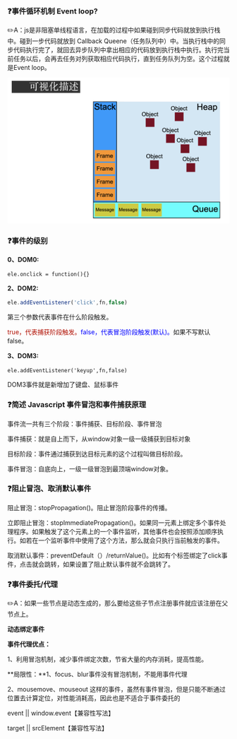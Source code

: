 ### :question:事件循环机制 Event loop?

:pencil2:A：js是非阻塞单线程语言，在加载的过程中如果碰到同步代码就放到执行栈中。碰到一步代码就放到 Callback Queene（任务队列中）中。当执行栈中的同步代码执行完了，就回去异步队列中拿出相应的代码放到执行栈中执行。执行完当前任务以后，会再去任务对列获取相应代码执行，直到任务队列为空。这个过程就是Event loop。

<img src="./src/imgs/event-loop.png" alt="image-20201127232835225" style="zoom:50%;" />

### :question:事件的级别

**0、DOM0:**

`ele.onclick = function(){}`

**2、DOM2:**

```javascript
ele.addEventListener('click',fn,false)
```

第三个参数代表事件在什么阶段触发。

<font color=bule>true，代表捕获阶段触发。</font><font color=blue>false，代表冒泡阶段触发(默认)。</font>如果不写默认false。

**3、DOM3:**

`ele.addEventListener('keyup',fn,false)`

DOM3事件就是新增加了键盘、鼠标事件

### :question:简述 Javascript 事件冒泡和事件捕获原理

事件流一共有三个阶段：事件捕获、目标阶段、事件冒泡

事件捕获：就是自上而下，从window对象一级一级捕获到目标对象

目标阶段：事件通过捕获到达目标元素的这个过程叫做目标阶段。

事件冒泡：自底向上，一级一级冒泡到最顶端window对象。



### :question:阻止冒泡、取消默认事件

阻止冒泡：stopPropagation()。阻止冒泡阶段事件的传播。

立即阻止冒泡：stopImmediatePropagation()。如果同一元素上绑定多个事件处理程序。如果触发了这个元素上的一个事件监听，其他事件也会按照添加顺序执行。如若在一个监听事件中使用了这个方法，那么就会只执行当前触发的事件。

取消默认事件：preventDefault（）/returnValue()。比如有个<a>标签绑定了click事件，点击就会跳转，如果设置了阻止默认事件就不会跳转了。

### :question:事件委托/代理

:pencil2:A：如果一些节点是动态生成的，那么要给这些子节点注册事件就应该注册在父节点上。

**动态绑定事件**

**事件代理优点：**

1、利用冒泡机制，减少事件绑定次数，节省大量的内存消耗，提高性能。

**局限性：**1、focus、blur事件没有冒泡机制，不能用事件代理

2、mousemove、mouseout 这样的事件，虽然有事件冒泡，但是只能不断通过位置去计算定位，对性能消耗高，因此也是不适合于事件委托的

event || window.event【兼容性写法】

target  || srcElement【兼容性写法】

